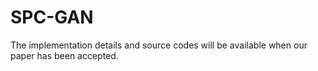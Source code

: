# SPC-GAN

The implementation details and source codes will be available when our paper has been accepted. 
